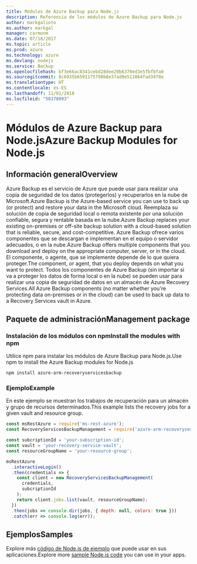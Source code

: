 ```yaml
---
title: Módulos de Azure Backup para Node.js
description: Referencia de los módulos de Azure Backup para Node.js
author: markgalioto
ms.author: markgal
manager: carmonm
ms.date: 07/18/2017
ms.topic: article
ms.prod: azure
ms.technology: azure
ms.devlang: nodejs
ms.service: Backup
ms.openlocfilehash: bf3e66ac8341cebd28dee20b6370ed3e5fbfbfa0
ms.sourcegitcommit: 8c6935b6591175798b8e37ad0e511864fad3478e
ms.translationtype: HT
ms.contentlocale: es-ES
ms.lasthandoff: 11/01/2018
ms.locfileid: "50378093"
---
```

# <a name="azure-backup-modules-for-nodejs"></a><span data-ttu-id="77062-103">Módulos de Azure Backup para Node.js</span><span class="sxs-lookup"><span data-stu-id="77062-103">Azure Backup Modules for Node.js</span></span>

## <a name="overview"></a><span data-ttu-id="77062-104">Información general</span><span class="sxs-lookup"><span data-stu-id="77062-104">Overview</span></span>

<span data-ttu-id="77062-105">Azure Backup es el servicio de Azure que puede usar para realizar una copia de seguridad de los datos (protegerlos) y recuperarlos en la nube de Microsoft.</span><span class="sxs-lookup"><span data-stu-id="77062-105">Azure Backup is the Azure-based service you can use to back up (or protect) and restore your data in the Microsoft cloud.</span></span> <span data-ttu-id="77062-106">Reemplaza su solución de copia de seguridad local o remota existente por una solución confiable, segura y rentable basada en la nube.</span><span class="sxs-lookup"><span data-stu-id="77062-106">Azure Backup replaces your existing on-premises or off-site backup solution with a cloud-based solution that is reliable, secure, and cost-competitive.</span></span> <span data-ttu-id="77062-107">Azure Backup ofrece varios componentes que se descargan e implementan en el equipo o servidor adecuados, o en la nube.</span><span class="sxs-lookup"><span data-stu-id="77062-107">Azure Backup offers multiple components that you download and deploy on the appropriate computer, server, or in the cloud.</span></span> <span data-ttu-id="77062-108">El componente, o agente, que se implemente depende de lo que quiera proteger.</span><span class="sxs-lookup"><span data-stu-id="77062-108">The component, or agent, that you deploy depends on what you want to protect.</span></span> <span data-ttu-id="77062-109">Todos los componentes de Azure Backup (sin importar si va a proteger los datos de forma local o en la nube) se pueden usar para realizar una copia de seguridad de datos en un almacén de Azure Recovery Services.</span><span class="sxs-lookup"><span data-stu-id="77062-109">All Azure Backup components (no matter whether you're protecting data on-premises or in the cloud) can be used to back up data to a Recovery Services vault in Azure.</span></span> 

## <a name="management-package"></a><span data-ttu-id="77062-110">Paquete de administración</span><span class="sxs-lookup"><span data-stu-id="77062-110">Management package</span></span>

### <a name="install-the-modules-with-npm"></a><span data-ttu-id="77062-111">Instalación de los módulos con npm</span><span class="sxs-lookup"><span data-stu-id="77062-111">Install the modules with npm</span></span>

<span data-ttu-id="77062-112">Utilice npm para instalar los módulos de Azure Backup para Node.js.</span><span class="sxs-lookup"><span data-stu-id="77062-112">Use npm to install the Azure Backup modules for Node.js</span></span>

```bash
npm install azure-arm-recoveryservicesbackup
```

### <a name="example"></a><span data-ttu-id="77062-113">Ejemplo</span><span class="sxs-lookup"><span data-stu-id="77062-113">Example</span></span>

<span data-ttu-id="77062-114">En este ejemplo se muestran los trabajos de recuperación para un almacén y grupo de recursos determinados.</span><span class="sxs-lookup"><span data-stu-id="77062-114">This example lists the recovery jobs for a given vault and resource group.</span></span>

```javascript
const msRestAzure = require('ms-rest-azure');
const RecoveryServicesBackupManagement = require('azure-arm-recoveryservicesbackup');

const subcriptionId = 'your-subscription-id';
const vault = 'your-recovery-service-vault';
const resourceGroupName = 'your-resource-group';

msRestAzure
  .interactiveLogin()
  .then(credentials => {
    const client = new RecoveryServicesBackupManagement(
      credentials,
      subcriptionId
    );
    return client.jobs.list(vault, resourceGroupName);
  })
  .then(jobs => console.dir(jobs, { depth: null, colors: true }))
  .catch(err => console.log(err));
```

## <a name="samples"></a><span data-ttu-id="77062-115">Ejemplos</span><span class="sxs-lookup"><span data-stu-id="77062-115">Samples</span></span>

<span data-ttu-id="77062-116">Explore más [código de Node.js de ejemplo](https://azure.microsoft.com/resources/samples/?platform=nodejs) que puede usar en sus aplicaciones.</span><span class="sxs-lookup"><span data-stu-id="77062-116">Explore more [sample Node.js code](https://azure.microsoft.com/resources/samples/?platform=nodejs) you can use in your apps.</span></span>
